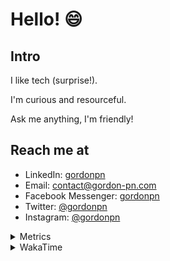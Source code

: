 # Hello! 😄

## Intro

I like tech (surprise!).

I'm curious and resourceful.

Ask me anything, I'm friendly!

## Reach me at

- LinkedIn: [gordonpn](https://www.linkedin.com/in/gordonpn/)
- Email: [contact@gordon-pn.com](mailto:contact@gordon-pn.com)
- Facebook Messenger: [gordonpn](https://www.messenger.com/t/Gordonpn)
- Twitter: [@gordonpn](https://twitter.com/Gordonpn)
- Instagram: [@gordonpn](https://www.instagram.com/gordonpn/)

<details>
  <summary>Metrics</summary>

  <img align="center" src="https://github.com/gordonpn/gordonpn/blob/master/github-metrics.svg" alt="GitHub Metrics">

</details>

<details>
  <summary>WakaTime</summary>

  <!--START_SECTION:waka-->
**I'm an Early 🐤** 

```text
🌞 Morning    178 commits    █████░░░░░░░░░░░░░░░░░░░░   21.5% 
🌆 Daytime    320 commits    █████████░░░░░░░░░░░░░░░░   38.65% 
🌃 Evening    294 commits    █████████░░░░░░░░░░░░░░░░   35.51% 
🌙 Night      36 commits     █░░░░░░░░░░░░░░░░░░░░░░░░   4.35%

```
📅 **I'm Most Productive on Wednesday** 

```text
Monday       128 commits    ███░░░░░░░░░░░░░░░░░░░░░░   15.46% 
Tuesday      101 commits    ███░░░░░░░░░░░░░░░░░░░░░░   12.2% 
Wednesday    185 commits    █████░░░░░░░░░░░░░░░░░░░░   22.34% 
Thursday     110 commits    ███░░░░░░░░░░░░░░░░░░░░░░   13.29% 
Friday       121 commits    ███░░░░░░░░░░░░░░░░░░░░░░   14.61% 
Saturday     61 commits     █░░░░░░░░░░░░░░░░░░░░░░░░   7.37% 
Sunday       122 commits    ███░░░░░░░░░░░░░░░░░░░░░░   14.73%

```


📊 **This Week I Spent My Time On** 

```text
💬 Programming Languages: 
Java                     10 hrs 23 mins      ██████████████████░░░░░░░   74.89% 
Markdown                 1 hr 4 mins         ██░░░░░░░░░░░░░░░░░░░░░░░   7.79% 
XML                      48 mins             █░░░░░░░░░░░░░░░░░░░░░░░░   5.78% 
TypeScript               43 mins             █░░░░░░░░░░░░░░░░░░░░░░░░   5.27% 
Other                    29 mins             █░░░░░░░░░░░░░░░░░░░░░░░░   3.51%

🔥 Editors: 
IntelliJ                 12 hrs 54 mins      ███████████████████████░░   93.02% 
VS Code                  58 mins             █░░░░░░░░░░░░░░░░░░░░░░░░   6.98%

```


 Last Updated on 19/11/2022 16:29:41 UTC
<!--END_SECTION:waka-->
</details>
